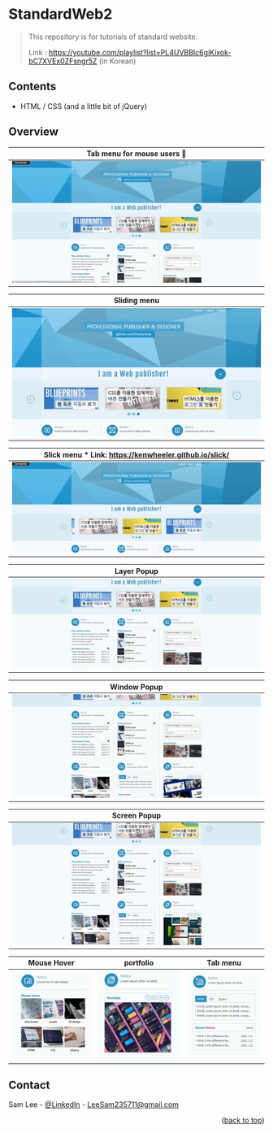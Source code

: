# StandardWeb2
> This repository is for tutorials of standard website.
>
> Link : https://youtube.com/playlist?list=PL4UVBBIc6giKixok-bC7XVEx0ZFsngr5Z (in Korean)

<!-- CONTENTS -->
## Contents
* HTML / CSS (and a little bit of jQuery)

## Overview

| Tab menu for mouse users :raising_hand: | 
|---------------------|
| ![](./image/accessibility.gif) |

| Sliding menu | 
|---------------------|
| ![](./image/slide_menu.gif) |

| Slick menu * Link: https://kenwheeler.github.io/slick/ | 
|---------------------|
| ![](./image/slick_menu.gif) |

| Layer Popup     | 
|---------------------|
| ![](./image/layer_popup.gif) |

| Window Popup     | 
|---------------------|
| ![](./image/window_popup.gif) |

| Screen Popup     | 
|---------------------|
| ![](./image/popup.gif) |

| Mouse Hover     | portfolio   |  Tab menu     | 
|---------------------|--------------------|---------------------|
| ![](./image/mouse_hover.gif) | ![](./image/portfolio.gif) | ![](./image/tab_menu.gif) |



<!-- CONTACT -->
## Contact

Sam Lee - [@LinkedIn](https://www.linkedin.com/in/sam-lee-343862155/) - LeeSam235711@gmail.com


<p align="right">(<a href="#top">back to top</a>)</p>
